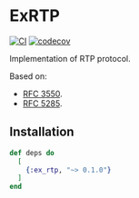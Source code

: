 # ExRTP

[![CI](https://img.shields.io/github/actions/workflow/status/elixir-webrtc/ex_rtp/ci.yml?logo=github&label=CI)](https://github.com/elixir-webrtc/ex_rtp/actions/workflows/ci.yml)
[![codecov](https://codecov.io/gh/elixir-webrtc/ex_rtp/graph/badge.svg?token=E98NHC8B00)](https://codecov.io/gh/elixir-webrtc/ex_rtp)

Implementation of RTP protocol. 

Based on:
- [RFC 3550](https://datatracker.ietf.org/doc/html/rfc3550).
- [RFC 5285](https://datatracker.ietf.org/doc/html/rfc5285).

## Installation

```elixir
def deps do
  [
    {:ex_rtp, "~> 0.1.0"}
  ]
end
```

